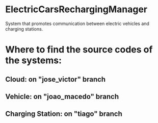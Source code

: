 # ElectricCarsRechargingManager
System that promotes communication between electric vehicles and charging stations.

# Where to find the source codes of the systems:
## Cloud: on "jose_victor" branch
## Vehicle: on "joao_macedo" branch
## Charging Station: on "tiago" branch
